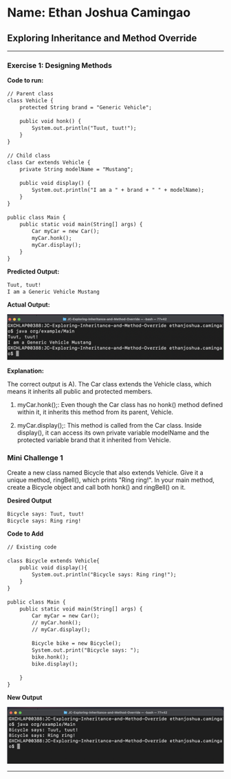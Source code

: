 # Name: Ethan Joshua Camingao
## Exploring Inheritance and Method Override

---

### Exercise 1: Designing Methods

**Code to run:**
```
// Parent class
class Vehicle {
    protected String brand = "Generic Vehicle";

    public void honk() {
        System.out.println("Tuut, tuut!");
    }
}

// Child class
class Car extends Vehicle {
    private String modelName = "Mustang";

    public void display() {
        System.out.println("I am a " + brand + " " + modelName);
    }
}

public class Main {
    public static void main(String[] args) {
        Car myCar = new Car();
        myCar.honk();
        myCar.display();
    }
}
```
**Predicted Output:**
```
Tuut, tuut!
I am a Generic Vehicle Mustang
```

**Actual Output:**

<img src="https://github.com/ethan-josh/JC-Exploring-Inheritance-and-Method-Override/blob/main/images/Ex1.png"/>

**Explanation:**

The correct output is A). The Car class extends the Vehicle class, which means it inherits all public and protected members.

1. myCar.honk();: Even though the Car class has no honk() method defined within it, it inherits this method from its parent, Vehicle.

2. myCar.display();: This method is called from the Car class. Inside display(), it can access its own private variable modelName and the protected variable brand that it inherited from Vehicle.

### Mini Challenge 1

Create a new class named Bicycle that also extends Vehicle. Give it a unique method, ringBell(), which prints "Ring ring!". In your main method, create a Bicycle object and call both honk() and ringBell() on it.


**Desired Output**
```
Bicycle says: Tuut, tuut!
Bicycle says: Ring ring!
```

**Code to Add**
```
// Existing code

class Bicycle extends Vehicle{
    public void display(){
        System.out.println("Bicycle says: Ring ring!");
    }
}

public class Main {
    public static void main(String[] args) {
        Car myCar = new Car();
        // myCar.honk();
        // myCar.display();

        Bicycle bike = new Bicycle();
        System.out.print("Bicycle says: ");
        bike.honk();
        bike.display();

    }
}
```

**New Output**

<img src="https://github.com/ethan-josh/JC-Exploring-Inheritance-and-Method-Override/blob/main/Images/Ex1-Challenge.png"/>

---